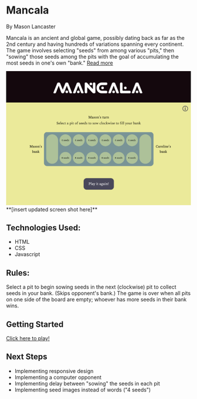 # Mancala
By Mason Lancaster

Mancala is an ancient and global game, possibly dating back as far as the 2nd century and having hundreds of variations spanning every continent. The game involves selecting "seeds" from among various "pits," then "sowing" those seeds among the pits with the goal of accumulating the most seeds in one's own "bank." <a href = "https://en.wikipedia.org/wiki/Mancala" target="_blank">Read more</a><br>

<img title="Wireframe of Mancala" alt="wireframe" src="/Game screenshot.png">
**[insert updated screen shot here]**

## Technologies Used:
- HTML
- CSS
- Javascript

## **Rules:**
Select a pit to begin sowing seeds in the next (clockwise) pit to collect seeds in your bank. (Skips opponent's bank.) The game is over when all pits on one side of the board are empty; whoever has more seeds in their bank wins.

## Getting Started
<a href = "https://masomaster.github.io/mancala/">Click here to play!</a>

## Next Steps
- Implementing responsive design
- Implementing a computer opponent
- Implementing delay between "sowing" the seeds in each pit
- Implementing seed images instead of words ("4 seeds")
